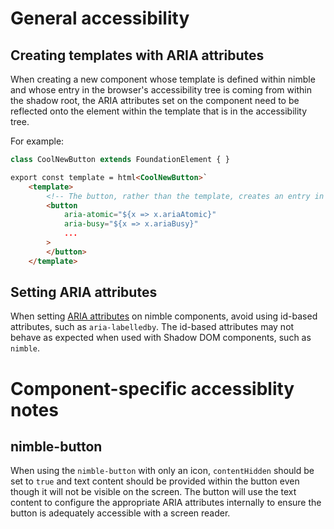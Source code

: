 # General accessibility

## Creating templates with ARIA attributes
When creating a new component whose template is defined within nimble and whose entry in the browser's accessibility tree is coming from within the shadow root, the ARIA attributes set on the component need to be reflected onto the element within the template that is in the accessibility tree.

For example:
```js
class CoolNewButton extends FoundationElement { }
```

```html
export const template = html<CoolNewButton>`
    <template>
        <!-- The button, rather than the template, creates an entry in the accessibility tree. Reflect ARIA attributes onto it. -->
        <button
            aria-atomic="${x => x.ariaAtomic}"
            aria-busy="${x => x.ariaBusy}"
            ...
        >
        </button>
    </template>
```

## Setting ARIA attributes
When setting [ARIA attributes](https://developer.mozilla.org/en-US/docs/Web/Accessibility/ARIA/Attributes) on nimble components, avoid using id-based attributes, such as `aria-labelledby`. The id-based attributes may not behave as expected when used with Shadow DOM components, such as `nimble`.

# Component-specific accessiblity notes

## nimble-button
When using the `nimble-button` with only an icon, `contentHidden` should be set to `true` and text content should be provided within the button even though it will not be visible on the screen. The button will use the text content to configure the appropriate ARIA attributes internally to ensure the button is adequately accessible with a screen reader.